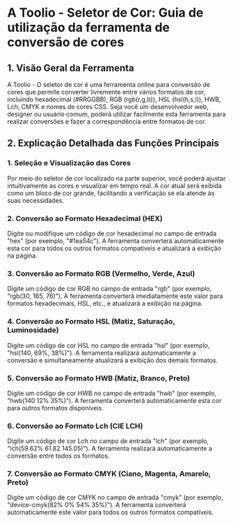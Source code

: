 # A Toolio - Seletor de Cor: Guia de utilização da ferramenta de conversão de cores

## 1. Visão Geral da Ferramenta

A Toolio - O seletor de cor é uma ferramenta online para conversão de cores que permite converter livremente entre vários formatos de cor, incluindo hexadecimal (#RRGGBB), RGB (rgb(r,g,b)), HSL (hsl(h,s,l)), HWB, Lch, CMYK e nomes de cores CSS. Seja você um desenvolvedor web, designer ou usuário comum, poderá utilizar facilmente esta ferramenta para realizar conversões e fazer a correspondência entre formatos de cor.

## 2. Explicação Detalhada das Funções Principais

### 1. Seleção e Visualização das Cores

Por meio do seletor de cor localizado na parte superior, você poderá ajustar intuitivamente as cores e visualizar em tempo real. A cor atual será exibida como um bloco de cor grande, facilitando a verificação se ela atende às suas necessidades.

### 2. Conversão ao Formato Hexadecimal (HEX)

Digite ou modifique um código de cor hexadecimal no campo de entrada "hex" (por exemplo, "#1ea54c"). A ferramenta converterá automaticamente esta cor para todos os outros formatos compatíveis e atualizará a exibição na página.

### 3. Conversão ao Formato RGB (Vermelho, Verde, Azul)

Digite um código de cor RGB no campo de entrada "rgb" (por exemplo, "rgb(30, 165, 76)"). A ferramenta converterá imediatamente este valor para formatos hexadecimais, HSL, etc., e atualizará a exibição na página.

### 4. Conversão ao Formato HSL (Matiz, Saturação, Luminosidade)

Digite um código de cor HSL no campo de entrada "hsl" (por exemplo, "hsl(140, 69%, 38%)"). A ferramenta realizará automaticamente a conversão e simultaneamente atualizará a exibição dos demais formatos.

### 5. Conversão ao Formato HWB (Matiz, Branco, Preto)

Digite um código de cor HWB no campo de entrada "hwb" (por exemplo, "hwb(140 12% 35%)"). A ferramenta converterá automaticamente esta cor para outros formatos disponíveis.

### 6. Conversão ao Formato Lch (CIE LCH)

Digite um código de cor Lch no campo de entrada "lch" (por exemplo, "lch(59.62% 61.82 145.05)"). A ferramenta realizará automaticamente a conversão entre todos os formatos.

### 7. Conversão ao Formato CMYK (Ciano, Magenta, Amarelo, Preto)

Digite um código de cor CMYK no campo de entrada "cmyk" (por exemplo, "device-cmyk(82% 0% 54% 35%)"). A ferramenta converterá automaticamente este valor para todos os outros formatos compatíveis.